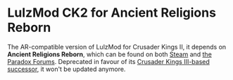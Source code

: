 # LulzMod CK2 for Ancient Religions Reborn

The AR-compatible version of LulzMod for Crusader Kings II, it depends on **Ancient Religions Reborn**, which can be found on both [Steam](https://steamcommunity.com/sharedfiles/filedetails/?l=english&id=396779137) and [the Paradox Forums](https://forum.paradoxplaza.com/forum/threads/ancient-religions-reborn.829413/). Deprecated in favour of its [Crusader Kings III-based successor](https://git.touhou.fm/metalhead/paradox-mods/lulzmod-ck3), it won't be updated anymore.